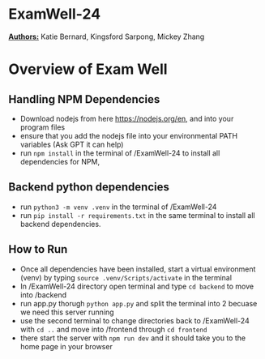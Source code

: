 # ExamWell-24

<b><u>Authors:</u></b> Katie Bernard, Kingsford Sarpong, Mickey Zhang

<h1> Overview of Exam Well </h1>

<h2>Handling NPM Dependencies</h2>

* Download nodejs from here https://nodejs.org/en, and into your program files
* ensure that you add the nodejs file into your environmental PATH variables (Ask GPT it can help)
* run `npm install` in the terminal of /ExamWell-24 to install all dependencies for NPM,

<h2>Backend python dependencies</h2>

* run `python3 -m venv .venv` in the terminal of /ExamWell-24
* run `pip install -r requirements.txt` in the same terminal to install all backend dependencies.


<h2>How to Run</h2>

* Once all dependencies have been installed, start a virtual environment (venv) by typing `source .venv/Scripts/activate` in the terminal
* In /ExamWell-24 directory open terminal and type `cd backend` to move into /backend
* run app.py thorugh `python app.py` and split the terminal into 2 becuase we need this server running
* use the second terminal to change directories back to /ExamWell-24 with `cd ..` and move into /frontend through `cd frontend`
* there start the server with `npm run dev` and it should take you to the home page in your browser
